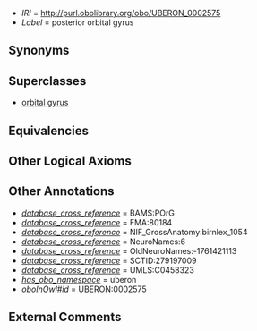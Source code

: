  * *IRI* = http://purl.obolibrary.org/obo/UBERON_0002575
 * *Label* = posterior orbital gyrus

## Synonyms


## Superclasses

 * [orbital gyrus](../../UBERON/93/UBERON_0007193.md)

## Equivalencies


## Other Logical Axioms


## Other Annotations

 * *[database_cross_reference](../../ef/oboInOwl#hasDbXref.md)* = BAMS:POrG
 * *[database_cross_reference](../../ef/oboInOwl#hasDbXref.md)* = FMA:80184
 * *[database_cross_reference](../../ef/oboInOwl#hasDbXref.md)* = NIF_GrossAnatomy:birnlex_1054
 * *[database_cross_reference](../../ef/oboInOwl#hasDbXref.md)* = NeuroNames:6
 * *[database_cross_reference](../../ef/oboInOwl#hasDbXref.md)* = OldNeuroNames:-1761421113
 * *[database_cross_reference](../../ef/oboInOwl#hasDbXref.md)* = SCTID:279197009
 * *[database_cross_reference](../../ef/oboInOwl#hasDbXref.md)* = UMLS:C0458323
 * *[has_obo_namespace](../../ce/oboInOwl#hasOBONamespace.md)* = uberon
 * *[oboInOwl#id](../../id/oboInOwl#id.md)* = UBERON:0002575

## External Comments

